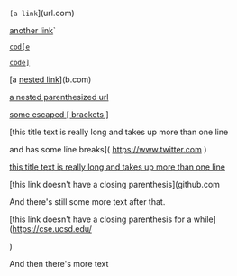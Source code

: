 `[a link`](url.com)

[another link](`google.com)`

[`cod[e`](google.com)

[`code]`](ucsd.edu)

[a [nested link](a.com)](b.com)

[a nested parenthesized url](a.com(()))

[some escaped \[ brackets \]](example.com)

[this title text is really long and takes up more than 
one line

and has some line breaks](
    https://www.twitter.com
)

[this title text is really long and takes up more than 
one line](
https://sites.google.com/eng.ucsd.edu/cse-15l-spring-2022/schedule
)


[this link doesn't have a closing parenthesis](github.com

And there's still some more text after that.

[this link doesn't have a closing parenthesis for a while](https://cse.ucsd.edu/



)

And then there's more text

